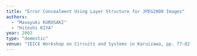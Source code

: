 ```yaml
---
title: "Error Concealment Using Layer Structure for JPEG2000 Images"
authors:
  - "Masayuki KUROSAKI"
  - "Hitoshi KIYA"
year: 2002
type: "domestic"
venue: "IEICE Workshop on Circuits and Systems in Karuizawa, pp. 77-82, 軽井沢, 2002-04-01."
---
```

